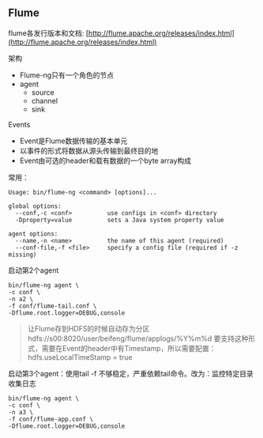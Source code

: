 ## Flume
flume各发行版本和文档: [http://flume.apache.org/releases/index.html](http://flume.apache.org/releases/index.html)

架构
- Flume-ng只有一个角色的节点
- agent
    - source
    - channel
    - sink

Events
- Event是Flume数据传输的基本单元
- 以事件的形式将数据从源头传输到最终目的地
- Event由可选的header和载有数据的一个byte array构成


常用：
```
Usage: bin/flume-ng <command> [options]...

global options:
  --conf,-c <conf>          use configs in <conf> directory
  -Dproperty=value          sets a Java system property value
  
agent options:
  --name,-n <name>          the name of this agent (required)
  --conf-file,-f <file>     specify a config file (required if -z missing)
```



启动第2个agent
```
bin/flume-ng agent \
-c conf \
-n a2 \
-f conf/flume-tail.conf \
-Dflume.root.logger=DEBUG,console
```
> 让Flume存到HDFS的时候自动存为分区
> hdfs://s00:8020/user/beifeng/flume/applogs/%Y%m%d
> 要支持这种形式，需要在Event的header中有Timestamp，所以需要配置：
> hdfs.useLocalTimeStamp = true 


启动第3个agent：使用tail -f 不够稳定，严重依赖tail命令。改为：监控特定目录收集日志
```
bin/flume-ng agent \
-c conf \
-n a3 \
-f conf/flume-app.conf \
-Dflume.root.logger=DEBUG,console
```